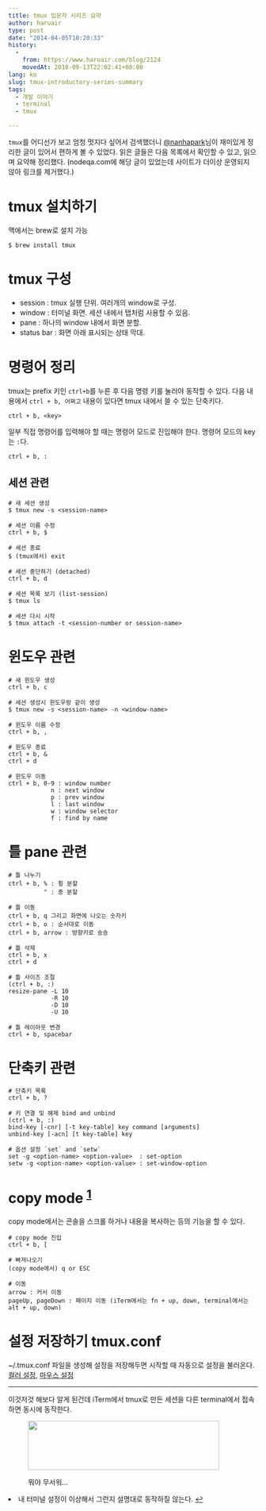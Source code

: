```yaml
---
title: tmux 입문자 시리즈 요약
author: haruair
type: post
date: "2014-04-05T10:20:33"
history:
  - 
    from: https://www.haruair.com/blog/2124
    movedAt: 2018-09-13T22:02:41+00:00
lang: ko
slug: tmux-introductory-series-summary
tags:
  - 개발 이야기
  - terminal
  - tmux

---
```

`tmux`를 어디선가 보고 엄청 멋지다 싶어서 검색했더니 [@nanhapark][1]님이 재미있게 정리한 글이 있어서 편하게 볼 수 있었다. 읽은 글들은 다음 목록에서 확인할 수 있고, 읽으며 요약해 정리했다. (nodeqa.com에 해당 글이 있었는데 사이트가 더이상 운영되지 않아 링크를 제거했다.)

# tmux 설치하기

맥에서는 brew로 설치 가능

    $ brew install tmux
    

# tmux 구성

  * session : tmux 실행 단위. 여러개의 window로 구성.
  * window : 터미널 화면. 세션 내에서 탭처럼 사용할 수 있음.
  * pane : 하나의 window 내에서 화면 분할.
  * status bar : 화면 아래 표시되는 상태 막대.

# 명령어 정리

tmux는 prefix 키인 `ctrl+b`를 누른 후 다음 명령 키를 눌러야 동작할 수 있다. 다음 내용에서 `ctrl + b, 어쩌고` 내용이 있다면 tmux 내에서 쓸 수 있는 단축키다.

    ctrl + b, <key>
    

일부 직접 명령어를 입력해야 할 때는 명령어 모드로 진입해야 한다. 명령어 모드의 key는 `:`다.

    ctrl + b, :
    

## 세션 관련

    # 새 세션 생성
    $ tmux new -s <session-name>
    
    # 세션 이름 수정
    ctrl + b, $
    
    # 세션 종료
    $ (tmux에서) exit
    
    # 세션 중단하기 (detached)
    ctrl + b, d
    
    # 세션 목록 보기 (list-session)
    $ tmux ls
    
    # 세션 다시 시작
    $ tmux attach -t <session-number or session-name>
    

# 윈도우 관련

    # 새 윈도우 생성
    ctrl + b, c
    
    # 세션 생성시 윈도우랑 같이 생성
    $ tmux new -s <session-name> -n <window-name>
    
    # 윈도우 이름 수정
    ctrl + b, ,
    
    # 윈도우 종료
    ctrl + b, &
    ctrl + d
    
    # 윈도우 이동
    ctrl + b, 0-9 : window number
                n : next window
                p : prev window
                l : last window
                w : window selector
                f : find by name
    

# 틀 pane 관련

    # 틀 나누기
    ctrl + b, % : 횡 분할
              " : 종 분할
    
    # 틀 이동
    ctrl + b, q 그리고 화면에 나오는 숫자키
    ctrl + b, o : 순서대로 이동
    ctrl + b, arrow : 방향키로 숑숑
    
    # 틀 삭제
    ctrl + b, x
    ctrl + d
    
    # 틀 사이즈 조절
    (ctrl + b, :)
    resize-pane -L 10
                -R 10
                -D 10
                -U 10
    
    # 틀 레이아웃 변경
    ctrl + b, spacebar
    

# 단축키 관련

    # 단축키 목록
    ctrl + b, ?
    
    # 키 연결 및 해제 bind and unbind
    (ctrl + b, :)
    bind-key [-cnr] [-t key-table] key command [arguments]
    unbind-key [-acn] [t key-table] key
    
    # 옵션 설정 `set` and `setw`
    set -g <option-name> <option-value>  : set-option
    setw -g <option-name> <option-value> : set-window-option
    

# copy mode <sup id="fnref-2124-2"><a href="#fn-2124-2">1</a></sup>

copy mode에서는 콘솔을 스크롤 하거나 내용을 복사하는 등의 기능을 할 수 있다.

    # copy mode 진입
    ctrl + b, [
    
    # 빠져나오기
    (copy mode에서) q or ESC
    
    # 이동
    arrow : 커서 이동
    pageUp, pageDown : 페이지 이동 (iTerm에서는 fn + up, down, terminal에서는 alt + up, down)
    

# 설정 저장하기 tmux.conf

~/.tmux.conf 파일을 생성해 설정을 저장해두면 시작할 때 자동으로 설정을 불러온다. [컬러 설정][2], [마우스 설정][3]

* * *

이것저것 해보다 알게 된건데 iTerm에서 tmux로 만든 세션을 다른 terminal에서 접속하면 동시에 동작한다.<figure class="wp-caption alignnone">

<img src="https://31.media.tumblr.com/346d892a029a2e71b781bcc257ffba66/tumblr_n3jz7zm0ZA1sunplfo1_400.gif?resize=386%2C99&#038;ssl=1" width="386" height="99" class data-recalc-dims="1" /><figcaption class="wp-caption-text">뭐야 무서워&#8230;</figcaption></figure> 

<li id="fn-2124-2">
  내 터미널 설정이 이상해서 그런지 설명대로 동작하질 않는다.&#160;<a href="#fnref-2124-2">&#8617;</a> </fn></footnotes>

 [1]: http://twitter.com/nanhapark
 [2]: http://nodeqa.com/nodejs_ref/102#UTog7IOB7YOc67CU7J2YIOyDieyDgeydtCDsspjsnYzsl5Ag64W57IOJ7J24642wLCDstIzsiqTrn6zsm4zsmpQ=
 [3]: http://nodeqa.com/nodejs_ref/102#UTog66eI7Jqw7Iqk66GcIO2VoCDsiJgg7JeG64KY7JqUPw==